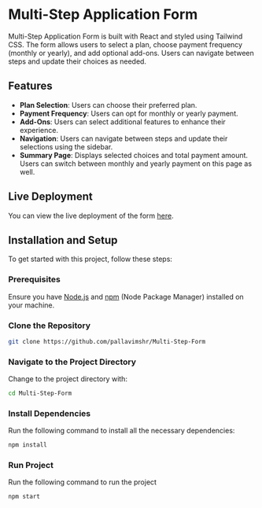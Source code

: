 # Multi-Step Application Form

Multi-Step Application Form is built with React and styled using Tailwind CSS. The form allows users to select a plan, choose payment frequency (monthly or yearly), and add optional add-ons. Users can navigate between steps and update their choices as needed.

## Features

- **Plan Selection**: Users can choose their preferred plan.
- **Payment Frequency**: Users can opt for monthly or yearly payment.
- **Add-Ons**: Users can select additional features to enhance their experience.
- **Navigation**: Users can navigate between steps and update their selections using the sidebar.
- **Summary Page**: Displays selected choices and total payment amount. Users can switch between monthly and yearly payment on this page as well.

## Live Deployment

You can view the live deployment of the form [here](https://multi-step-form-eosin-two.vercel.app/).

## Installation and Setup

To get started with this project, follow these steps:

### Prerequisites

Ensure you have [Node.js](https://nodejs.org/) and [npm](https://www.npmjs.com/) (Node Package Manager) installed on your machine.

### Clone the Repository

```bash
git clone https://github.com/pallavimshr/Multi-Step-Form

```
### Navigate to the Project Directory

Change to the project directory with:

```bash
cd Multi-Step-Form
```
### Install Dependencies

Run the following command to install all the necessary dependencies:

```bash
npm install
```
### Run Project
Run the following command to run the project
```bash
npm start
